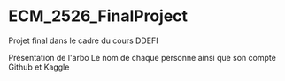 # ECM_2526_FinalProject
Projet final dans le cadre du cours DDEFI

Présentation de l'arbo Le nom de chaque personne ainsi que son compte Github et Kaggle
